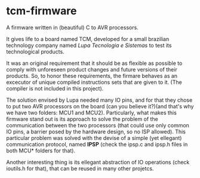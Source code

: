 # tcm-firmware

A firmware written in (beautiful) C to AVR processors.

It gives life to a board named TCM, developed for a small brazilian technology company named _Lupa Tecnologia e Sistemas_ to test its technological products.

It was an original requirement that it should be as flexible as possible to comply with unforeseen product changes and future versions of their products. So, to honor these requirements, the firmare behaves as an excecutor of unique compiled instructions sets that are given to it. (The compiler is not included in this project).

The solution envised by Lupa needed many IO pins, and for that they chose to put two AVR processors on the board (can you believe it?)(and that's why we have two folders: MCU1 and MCU2). Particularly, what makes this firmware stand out is its approach to solve the problem of the communication between the two processors (that could use only common IO pins, a barrier posed by the hardware design, so no ISP allowed). This particular problem was solved with the devise of a simple (yet ellegant) communication protocol, named **IPSP** (check the ipsp.c and ipsp.h files in both MCU* folders for that).

Another interesting thing is its ellegant abstraction of IO operations (check ioutils.h for that), that can be reused in many other projetcs.



